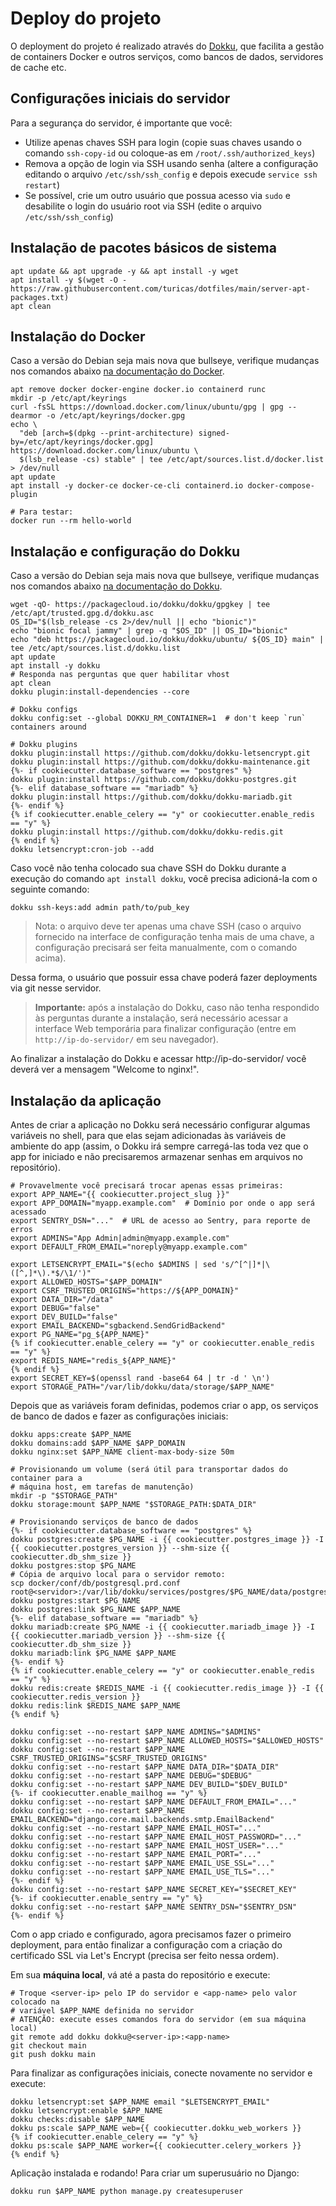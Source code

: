 # Deploy do projeto

O deployment do projeto é realizado através do [Dokku](https://dokku.com/), que
facilita a gestão de containers Docker e outros serviços, como bancos de dados,
servidores de cache etc.

## Configurações iniciais do servidor

Para a segurança do servidor, é importante que você:

- Utilize apenas chaves SSH para login (copie suas chaves usando o comando
  `ssh-copy-id` ou coloque-as em `/root/.ssh/authorized_keys`)
- Remova a opção de login via SSH usando senha (altere a configuração editando
  o arquivo `/etc/ssh/ssh_config` e depois execude `service ssh restart`)
- Se possível, crie um outro usuário que possua acesso via `sudo` e desabilite
  o login do usuário root via SSH (edite o arquivo `/etc/ssh/ssh_config`)


## Instalação de pacotes básicos de sistema

```shell
apt update && apt upgrade -y && apt install -y wget
apt install -y $(wget -O - https://raw.githubusercontent.com/turicas/dotfiles/main/server-apt-packages.txt)
apt clean
```


## Instalação do Docker

Caso a versão do Debian seja mais nova que bullseye, verifique mudanças nos
comandos abaixo [na documentação do
Docker](https://docs.docker.com/engine/install/debian/).

```shell
apt remove docker docker-engine docker.io containerd runc
mkdir -p /etc/apt/keyrings
curl -fsSL https://download.docker.com/linux/ubuntu/gpg | gpg --dearmor -o /etc/apt/keyrings/docker.gpg
echo \
  "deb [arch=$(dpkg --print-architecture) signed-by=/etc/apt/keyrings/docker.gpg] https://download.docker.com/linux/ubuntu \
  $(lsb_release -cs) stable" | tee /etc/apt/sources.list.d/docker.list > /dev/null
apt update
apt install -y docker-ce docker-ce-cli containerd.io docker-compose-plugin

# Para testar:
docker run --rm hello-world
```

## Instalação e configuração do Dokku

Caso a versão do Debian seja mais nova que bullseye, verifique mudanças nos
comandos abaixo [na documentação do
Dokku](https://dokku.com/docs/getting-started/install/debian/).

```shell
wget -qO- https://packagecloud.io/dokku/dokku/gpgkey | tee /etc/apt/trusted.gpg.d/dokku.asc
OS_ID="$(lsb_release -cs 2>/dev/null || echo "bionic")"
echo "bionic focal jammy" | grep -q "$OS_ID" || OS_ID="bionic"
echo "deb https://packagecloud.io/dokku/dokku/ubuntu/ ${OS_ID} main" | tee /etc/apt/sources.list.d/dokku.list
apt update
apt install -y dokku
# Responda nas perguntas que quer habilitar vhost
apt clean
dokku plugin:install-dependencies --core

# Dokku configs
dokku config:set --global DOKKU_RM_CONTAINER=1  # don't keep `run` containers around

# Dokku plugins
dokku plugin:install https://github.com/dokku/dokku-letsencrypt.git
dokku plugin:install https://github.com/dokku/dokku-maintenance.git
{%- if cookiecutter.database_software == "postgres" %}
dokku plugin:install https://github.com/dokku/dokku-postgres.git
{%- elif database_software == "mariadb" %}
dokku plugin:install https://github.com/dokku/dokku-mariadb.git
{%- endif %}
{% if cookiecutter.enable_celery == "y" or cookiecutter.enable_redis == "y" %}
dokku plugin:install https://github.com/dokku/dokku-redis.git
{% endif %}
dokku letsencrypt:cron-job --add
```

Caso você não tenha colocado sua chave SSH do Dokku durante a execução do
comando `apt install dokku`, você precisa adicioná-la com o seguinte comando:

```shell
dokku ssh-keys:add admin path/to/pub_key
```

> Nota: o arquivo deve ter apenas uma chave SSH (caso o arquivo fornecido na
> interface de configuração tenha mais de uma chave, a configuração precisará
> ser feita manualmente, com o comando acima).

Dessa forma, o usuário que possuir essa chave poderá fazer deployments via git
nesse servidor.

> **Importante:** após a instalação do Dokku, caso não tenha respondido às
> perguntas durante a instalação, será necessário acessar a interface Web
> temporária para finalizar configuração (entre em `http://ip-do-servidor/` em
> seu navegador).

Ao finalizar a instalação do Dokku e acessar http://ip-do-servidor/ você deverá
ver a mensagem "Welcome to nginx!".


## Instalação da aplicação

Antes de criar a aplicação no Dokku será necessário configurar algumas
variáveis no shell, para que elas sejam adicionadas às variáveis de ambiente do
app (assim, o Dokku irá sempre carregá-las toda vez que o app for iniciado e
não precisaremos armazenar senhas em arquivos no repositório).

```shell
# Provavelmente você precisará trocar apenas essas primeiras:
export APP_NAME="{{ cookiecutter.project_slug }}"
export APP_DOMAIN="myapp.example.com"  # Domínio por onde o app será acessado
export SENTRY_DSN="..."  # URL de acesso ao Sentry, para reporte de erros
export ADMINS="App Admin|admin@myapp.example.com"
export DEFAULT_FROM_EMAIL="noreply@myapp.example.com"

export LETSENCRYPT_EMAIL="$(echo $ADMINS | sed 's/^[^|]*|\([^,]*\).*$/\1/')"
export ALLOWED_HOSTS="$APP_DOMAIN"
export CSRF_TRUSTED_ORIGINS="https://${APP_DOMAIN}"
export DATA_DIR="/data"
export DEBUG="false"
export DEV_BUILD="false"
export EMAIL_BACKEND="sgbackend.SendGridBackend"
export PG_NAME="pg_${APP_NAME}"
{% if cookiecutter.enable_celery == "y" or cookiecutter.enable_redis == "y" %}
export REDIS_NAME="redis_${APP_NAME}"
{% endif %}
export SECRET_KEY=$(openssl rand -base64 64 | tr -d ' \n')
export STORAGE_PATH="/var/lib/dokku/data/storage/$APP_NAME"
```

Depois que as variáveis foram definidas, podemos criar o app, os serviços de
banco de dados e fazer as configurações iniciais:

```shell
dokku apps:create $APP_NAME
dokku domains:add $APP_NAME $APP_DOMAIN
dokku nginx:set $APP_NAME client-max-body-size 50m

# Provisionando um volume (será útil para transportar dados do container para a
# máquina host, em tarefas de manutenção)
mkdir -p "$STORAGE_PATH"
dokku storage:mount $APP_NAME "$STORAGE_PATH:$DATA_DIR"

# Provisionando serviços de banco de dados
{%- if cookiecutter.database_software == "postgres" %}
dokku postgres:create $PG_NAME -i {{ cookiecutter.postgres_image }} -I {{ cookiecutter.postgres_version }} --shm-size {{ cookiecutter.db_shm_size }}
dokku postgres:stop $PG_NAME
# Cópia de arquivo local para o servidor remoto:
scp docker/conf/db/postgresql.prd.conf root@<servidor>:/var/lib/dokku/services/postgres/$PG_NAME/data/postgresql.conf
dokku postgres:start $PG_NAME
dokku postgres:link $PG_NAME $APP_NAME
{%- elif database_software == "mariadb" %}
dokku mariadb:create $PG_NAME -i {{ cookiecutter.mariadb_image }} -I {{ cookiecutter.mariadb_version }} --shm-size {{ cookiecutter.db_shm_size }}
dokku mariadb:link $PG_NAME $APP_NAME
{%- endif %}
{% if cookiecutter.enable_celery == "y" or cookiecutter.enable_redis == "y" %}
dokku redis:create $REDIS_NAME -i {{ cookiecutter.redis_image }} -I {{ cookiecutter.redis_version }}
dokku redis:link $REDIS_NAME $APP_NAME
{% endif %}

dokku config:set --no-restart $APP_NAME ADMINS="$ADMINS"
dokku config:set --no-restart $APP_NAME ALLOWED_HOSTS="$ALLOWED_HOSTS"
dokku config:set --no-restart $APP_NAME CSRF_TRUSTED_ORIGINS="$CSRF_TRUSTED_ORIGINS"
dokku config:set --no-restart $APP_NAME DATA_DIR="$DATA_DIR"
dokku config:set --no-restart $APP_NAME DEBUG="$DEBUG"
dokku config:set --no-restart $APP_NAME DEV_BUILD="$DEV_BUILD"
{%- if cookiecutter.enable_mailhog == "y" %}
dokku config:set --no-restart $APP_NAME DEFAULT_FROM_EMAIL="..."
dokku config:set --no-restart $APP_NAME EMAIL_BACKEND="django.core.mail.backends.smtp.EmailBackend"
dokku config:set --no-restart $APP_NAME EMAIL_HOST="..."
dokku config:set --no-restart $APP_NAME EMAIL_HOST_PASSWORD="..."
dokku config:set --no-restart $APP_NAME EMAIL_HOST_USER="..."
dokku config:set --no-restart $APP_NAME EMAIL_PORT="..."
dokku config:set --no-restart $APP_NAME EMAIL_USE_SSL="..."
dokku config:set --no-restart $APP_NAME EMAIL_USE_TLS="..."
{%- endif %}
dokku config:set --no-restart $APP_NAME SECRET_KEY="$SECRET_KEY"
{%- if cookiecutter.enable_sentry == "y" %}
dokku config:set --no-restart $APP_NAME SENTRY_DSN="$SENTRY_DSN"
{%- endif %}
```

Com o app criado e configurado, agora precisamos fazer o primeiro deployment,
para então finalizar a configuração com a criação do certificado SSL via Let's
Encrypt (precisa ser feito nessa ordem).

Em sua **máquina local**, vá até a pasta do repositório e execute:

```shell
# Troque <server-ip> pelo IP do servidor e <app-name> pelo valor colocado na
# variável $APP_NAME definida no servidor
# ATENÇÃO: execute esses comandos fora do servidor (em sua máquina local)
git remote add dokku dokku@<server-ip>:<app-name>
git checkout main
git push dokku main
```

Para finalizar as configurações iniciais, conecte novamente no servidor e
execute:

```shell
dokku letsencrypt:set $APP_NAME email "$LETSENCRYPT_EMAIL"
dokku letsencrypt:enable $APP_NAME
dokku checks:disable $APP_NAME
dokku ps:scale $APP_NAME web={{ cookiecutter.dokku_web_workers }}
{% if cookiecutter.enable_celery == "y" %}
dokku ps:scale $APP_NAME worker={{ cookiecutter.celery_workers }}
{% endif %}
```

Aplicação instalada e rodando! Para criar um superusuário no Django:

```shell
dokku run $APP_NAME python manage.py createsuperuser
```

